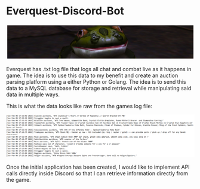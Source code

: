 # Everquest-Discord-Bot
![Alt text](https://github.com/RickyDLong/Everquest-Discord-Bot/blob/master/Frog.png?raw=true)

Everquest has .txt log file that logs all chat and combat live as it happens in game. The idea is to use this data to my benefit and create an auction parsing platform using a either Python or Golang. The idea is to send this data to a MySQL database for storage and retrieval while manipulating said data in multiple ways.

This is what the data looks like raw from the games log file:

![Alt text](https://github.com/RickyDLong/Everquest-Discord-Bot/blob/main/EQLog.PNG?raw=true)


Once the initial application has been created, I would like to implement API calls directly inside Discord so that I can retrieve information directly from the game.
